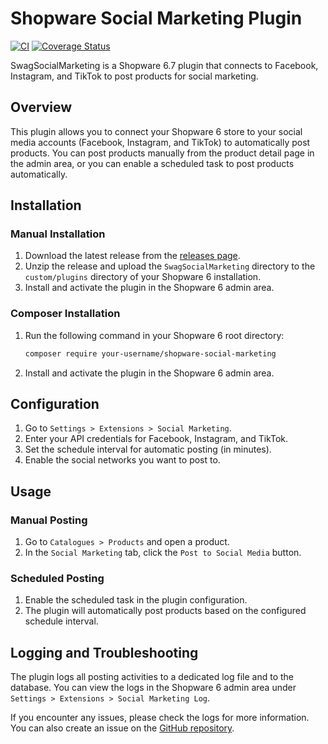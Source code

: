 # Shopware Social Marketing Plugin

[![CI](https://github.com/your-username/shopware-social-marketing/actions/workflows/ci.yml/badge.svg)](https://github.com/your-username/shopware-social-marketing/actions/workflows/ci.yml)
[![Coverage Status](https://coveralls.io/repos/github/your-username/shopware-social-marketing/badge.svg?branch=main)](https://coveralls.io/github/your-username/shopware-social-marketing?branch=main)

SwagSocialMarketing is a Shopware 6.7 plugin that connects to Facebook, Instagram, and TikTok to post products for social marketing.

## Overview

This plugin allows you to connect your Shopware 6 store to your social media accounts (Facebook, Instagram, and TikTok) to automatically post products. You can post products manually from the product detail page in the admin area, or you can enable a scheduled task to post products automatically.

## Installation

### Manual Installation

1.  Download the latest release from the [releases page](https://github.com/your-username/shopware-social-marketing/releases).
2.  Unzip the release and upload the `SwagSocialMarketing` directory to the `custom/plugins` directory of your Shopware 6 installation.
3.  Install and activate the plugin in the Shopware 6 admin area.

### Composer Installation

1.  Run the following command in your Shopware 6 root directory:

    ```bash
    composer require your-username/shopware-social-marketing
    ```

2.  Install and activate the plugin in the Shopware 6 admin area.

## Configuration

1.  Go to `Settings > Extensions > Social Marketing`.
2.  Enter your API credentials for Facebook, Instagram, and TikTok.
3.  Set the schedule interval for automatic posting (in minutes).
4.  Enable the social networks you want to post to.

## Usage

### Manual Posting

1.  Go to `Catalogues > Products` and open a product.
2.  In the `Social Marketing` tab, click the `Post to Social Media` button.

### Scheduled Posting

1.  Enable the scheduled task in the plugin configuration.
2.  The plugin will automatically post products based on the configured schedule interval.

## Logging and Troubleshooting

The plugin logs all posting activities to a dedicated log file and to the database. You can view the logs in the Shopware 6 admin area under `Settings > Extensions > Social Marketing Log`.

If you encounter any issues, please check the logs for more information. You can also create an issue on the [GitHub repository](https://github.com/your-username/shopware-social-marketing/issues).
